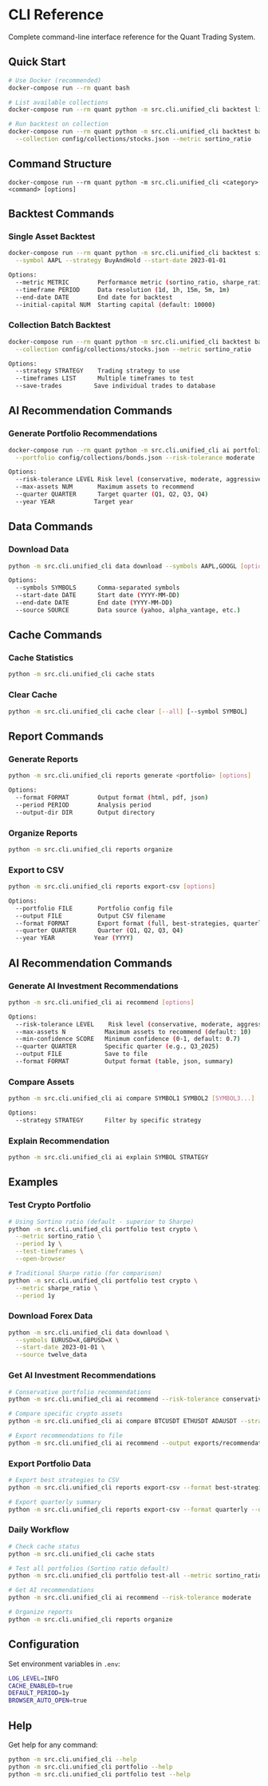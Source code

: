 # CLI Reference

Complete command-line interface reference for the Quant Trading System.

## Quick Start

```bash
# Use Docker (recommended)
docker-compose run --rm quant bash

# List available collections
docker-compose run --rm quant python -m src.cli.unified_cli backtest list-collections

# Run backtest on collection
docker-compose run --rm quant python -m src.cli.unified_cli backtest batch \
  --collection config/collections/stocks.json --metric sortino_ratio
```

## Command Structure

```
docker-compose run --rm quant python -m src.cli.unified_cli <category> <command> [options]
```

## Backtest Commands

### Single Asset Backtest
```bash
docker-compose run --rm quant python -m src.cli.unified_cli backtest single \
  --symbol AAPL --strategy BuyAndHold --start-date 2023-01-01

Options:
  --metric METRIC        Performance metric (sortino_ratio, sharpe_ratio, calmar_ratio)
  --timeframe PERIOD     Data resolution (1d, 1h, 15m, 5m, 1m)
  --end-date DATE        End date for backtest
  --initial-capital NUM  Starting capital (default: 10000)
```

### Collection Batch Backtest
```bash
docker-compose run --rm quant python -m src.cli.unified_cli backtest batch \
  --collection config/collections/stocks.json --metric sortino_ratio

Options:
  --strategy STRATEGY    Trading strategy to use
  --timeframes LIST      Multiple timeframes to test
  --save-trades         Save individual trades to database
```

## AI Recommendation Commands

### Generate Portfolio Recommendations
```bash
docker-compose run --rm quant python -m src.cli.unified_cli ai portfolio_recommend \
  --portfolio config/collections/bonds.json --risk-tolerance moderate

Options:
  --risk-tolerance LEVEL Risk level (conservative, moderate, aggressive)
  --max-assets NUM       Maximum assets to recommend
  --quarter QUARTER      Target quarter (Q1, Q2, Q3, Q4)
  --year YEAR           Target year
```

## Data Commands

### Download Data
```bash
python -m src.cli.unified_cli data download --symbols AAPL,GOOGL [options]

Options:
  --symbols SYMBOLS      Comma-separated symbols
  --start-date DATE      Start date (YYYY-MM-DD)
  --end-date DATE        End date (YYYY-MM-DD)
  --source SOURCE        Data source (yahoo, alpha_vantage, etc.)
```

## Cache Commands

### Cache Statistics
```bash
python -m src.cli.unified_cli cache stats
```

### Clear Cache
```bash
python -m src.cli.unified_cli cache clear [--all] [--symbol SYMBOL]
```

## Report Commands

### Generate Reports
```bash
python -m src.cli.unified_cli reports generate <portfolio> [options]

Options:
  --format FORMAT        Output format (html, pdf, json)
  --period PERIOD        Analysis period
  --output-dir DIR       Output directory
```

### Organize Reports
```bash
python -m src.cli.unified_cli reports organize
```

### Export to CSV
```bash
python -m src.cli.unified_cli reports export-csv [options]

Options:
  --portfolio FILE       Portfolio config file
  --output FILE          Output CSV filename
  --format FORMAT        Export format (full, best-strategies, quarterly)
  --quarter QUARTER      Quarter (Q1, Q2, Q3, Q4)
  --year YEAR           Year (YYYY)
```

## AI Recommendation Commands

### Generate AI Investment Recommendations
```bash
python -m src.cli.unified_cli ai recommend [options]

Options:
  --risk-tolerance LEVEL    Risk level (conservative, moderate, aggressive)
  --max-assets N           Maximum assets to recommend (default: 10)
  --min-confidence SCORE   Minimum confidence (0-1, default: 0.7)
  --quarter QUARTER        Specific quarter (e.g., Q3_2025)
  --output FILE            Save to file
  --format FORMAT          Output format (table, json, summary)
```

### Compare Assets
```bash
python -m src.cli.unified_cli ai compare SYMBOL1 SYMBOL2 [SYMBOL3...] [options]

Options:
  --strategy STRATEGY      Filter by specific strategy
```

### Explain Recommendation
```bash
python -m src.cli.unified_cli ai explain SYMBOL STRATEGY
```

## Examples

### Test Crypto Portfolio
```bash
# Using Sortino ratio (default - superior to Sharpe)
python -m src.cli.unified_cli portfolio test crypto \
  --metric sortino_ratio \
  --period 1y \
  --test-timeframes \
  --open-browser

# Traditional Sharpe ratio (for comparison)
python -m src.cli.unified_cli portfolio test crypto \
  --metric sharpe_ratio \
  --period 1y
```

### Download Forex Data
```bash
python -m src.cli.unified_cli data download \
  --symbols EURUSD=X,GBPUSD=X \
  --start-date 2023-01-01 \
  --source twelve_data
```

### Get AI Investment Recommendations
```bash
# Conservative portfolio recommendations
python -m src.cli.unified_cli ai recommend --risk-tolerance conservative --max-assets 5

# Compare specific crypto assets
python -m src.cli.unified_cli ai compare BTCUSDT ETHUSDT ADAUSDT --strategy rsi

# Export recommendations to file
python -m src.cli.unified_cli ai recommend --output exports/recommendations/Q3_2025.json --format json
```

### Export Portfolio Data
```bash
# Export best strategies to CSV
python -m src.cli.unified_cli reports export-csv --format best-strategies --output exports/best_strategies.csv

# Export quarterly summary
python -m src.cli.unified_cli reports export-csv --format quarterly --quarter Q3 --year 2025
```

### Daily Workflow
```bash
# Check cache status
python -m src.cli.unified_cli cache stats

# Test all portfolios (Sortino ratio default)
python -m src.cli.unified_cli portfolio test-all --metric sortino_ratio --period 1d --open-browser

# Get AI recommendations
python -m src.cli.unified_cli ai recommend --risk-tolerance moderate

# Organize reports
python -m src.cli.unified_cli reports organize
```

## Configuration

Set environment variables in `.env`:
```bash
LOG_LEVEL=INFO
CACHE_ENABLED=true
DEFAULT_PERIOD=1y
BROWSER_AUTO_OPEN=true
```

## Help

Get help for any command:
```bash
python -m src.cli.unified_cli --help
python -m src.cli.unified_cli portfolio --help
python -m src.cli.unified_cli portfolio test --help
```
